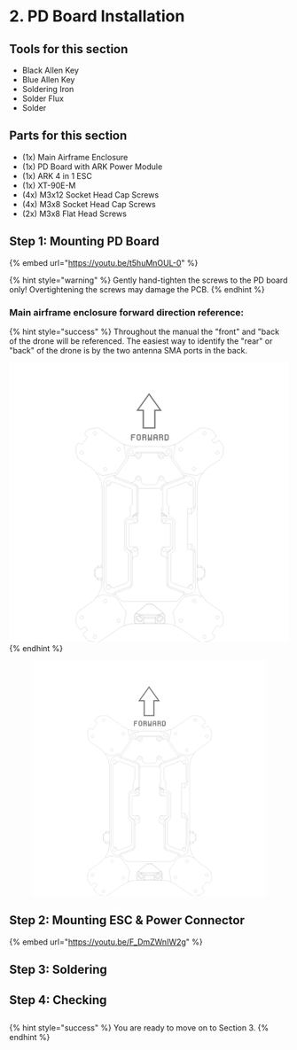# 2. PD Board Installation

## Tools for this section

* Black Allen Key
* Blue Allen Key
* Soldering Iron
* Solder Flux
* Solder

## Parts for this section

* (1x) Main Airframe Enclosure
* (1x) PD Board with ARK Power Module
* (1x) ARK 4 in 1 ESC
* (1x) XT-90E-M
* (4x) M3x12 Socket Head Cap Screws
* (4x) M3x8 Socket Head Cap Screws
* (2x) M3x8 Flat Head Screws

##

## Step 1: Mounting PD Board



{% embed url="https://youtu.be/t5huMnOUL-0" %}

{% hint style="warning" %}
Gently hand-tighten the screws to the PD board only! Overtightening the screws may damage the PCB.
{% endhint %}

### Main airframe enclosure forward direction reference:

{% hint style="success" %}
Throughout the manual the "front" and "back of the drone will be referenced. The easiest way to identify the "rear" or "back" of the drone is by the two antenna SMA ports in the back.&#x20;

<img src="../../../.gitbook/assets/65gdas.png" alt="" data-size="original">
{% endhint %}

<figure><img src="../../../.gitbook/assets/65gdas.png" alt=""><figcaption></figcaption></figure>

## Step 2: Mounting ESC & Power Connector

{% embed url="https://youtu.be/F_DmZWnIW2g" %}

##

## Step 3: Soldering

##

## Step 4: Checking&#x20;

##

{% hint style="success" %}
You are ready to move on to Section 3.
{% endhint %}
